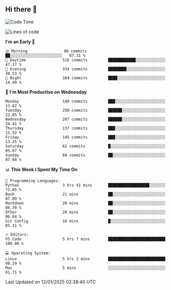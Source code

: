## Hi there 👋

<!--
**Wangmerlyn/Wangmerlyn** is a ✨ _special_ ✨ repository because its `README.md` (this file) appears on your GitHub profile.

Here are some ideas to get you started:

- 🔭 I’m currently working on ...
- 🌱 I’m currently learning ...
- 👯 I’m looking to collaborate on ...
- 🤔 I’m looking for help with ...
- 💬 Ask me about ...
- 📫 How to reach me: ...
- 😄 Pronouns: ...
- ⚡ Fun fact: ...
-->
<!--START_SECTION:waka-->
![Code Time](http://img.shields.io/badge/Code%20Time-5%20hrs%207%20mins-blue)

![Lines of code](https://img.shields.io/badge/From%20Hello%20World%20I%27ve%20Written-8.1%20million%20lines%20of%20code-blue)

**I'm an Early 🐤** 

```text
🌞 Morning                80 commits          ██░░░░░░░░░░░░░░░░░░░░░░░   07.31 % 
🌆 Daytime                516 commits         ████████████░░░░░░░░░░░░░   47.17 % 
🌃 Evening                334 commits         ████████░░░░░░░░░░░░░░░░░   30.53 % 
🌙 Night                  164 commits         ████░░░░░░░░░░░░░░░░░░░░░   14.99 % 
```
📅 **I'm Most Productive on Wednesday** 

```text
Monday                   149 commits         ███░░░░░░░░░░░░░░░░░░░░░░   13.62 % 
Tuesday                  250 commits         ██████░░░░░░░░░░░░░░░░░░░   22.85 % 
Wednesday                267 commits         ██████░░░░░░░░░░░░░░░░░░░   24.41 % 
Thursday                 137 commits         ███░░░░░░░░░░░░░░░░░░░░░░   12.52 % 
Friday                   145 commits         ███░░░░░░░░░░░░░░░░░░░░░░   13.25 % 
Saturday                 62 commits          █░░░░░░░░░░░░░░░░░░░░░░░░   05.67 % 
Sunday                   84 commits          ██░░░░░░░░░░░░░░░░░░░░░░░   07.68 % 
```


📊 **This Week I Spent My Time On** 

```text
💬 Programming Languages: 
Python                   3 hrs 41 mins       ██████████████████░░░░░░░   72.05 % 
Bash                     21 mins             ██░░░░░░░░░░░░░░░░░░░░░░░   07.09 % 
Markdown                 20 mins             ██░░░░░░░░░░░░░░░░░░░░░░░   06.70 % 
Other                    20 mins             ██░░░░░░░░░░░░░░░░░░░░░░░   06.64 % 
Git Config               16 mins             █░░░░░░░░░░░░░░░░░░░░░░░░   05.31 % 

🔥 Editors: 
VS Code                  5 hrs 7 mins        █████████████████████████   100.00 % 

💻 Operating System: 
Linux                    5 hrs 2 mins        █████████████████████████   98.29 % 
Mac                      5 mins              ░░░░░░░░░░░░░░░░░░░░░░░░░   01.71 % 
```


 Last Updated on 12/01/2025 02:38:40 UTC
<!--END_SECTION:waka-->
